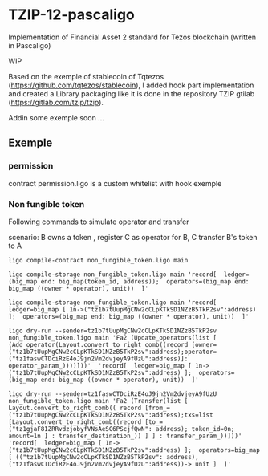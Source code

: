 # TZIP-12-pascaligo
Implementation of Financial Asset  2 standard for Tezos blockchain (written in Pascaligo)  

WIP

Based on the exemple of stablecoin of Tqtezos (https://github.com/tqtezos/stablecoin), I added hook part implementation and created a Library packaging like it is done in the repository TZIP gtilab (https://gitlab.com/tzip/tzip).

Addin some exemple soon ... 

## Exemple

### permission 

contract permission.ligo is a custom whitelist with hook exemple

### Non fungible token

Following commands to simulate operator and transfer

scenario: B owns a token , register C as operator for B, C transfer B's token to A 

```
ligo compile-contract non_fungible_token.ligo main
```

```
ligo compile-storage non_fungible_token.ligo main 'record[  ledger=(big_map end: big_map(token_id, address));  operators=(big_map end: big_map ((owner * operator), unit))  ]'
```

```
ligo compile-storage non_fungible_token.ligo main 'record[  ledger=big_map [ 1n->("tz1b7tUupMgCNw2cCLpKTkSD1NZzB5TkP2sv":address) ];  operators=(big_map end: big_map ((owner * operator), unit))  ]'
```

```
ligo dry-run --sender=tz1b7tUupMgCNw2cCLpKTkSD1NZzB5TkP2sv non_fungible_token.ligo main 'Fa2 (Update_operators(list [ (Add_operator(Layout.convert_to_right_comb((record [owner=("tz1b7tUupMgCNw2cCLpKTkSD1NZzB5TkP2sv":address);operator=("tz1faswCTDciRzE4oJ9jn2Vm2dvjeyA9fUzU":address)]: operator_param_))))]))'  'record[  ledger=big_map [ 1n->("tz1b7tUupMgCNw2cCLpKTkSD1NZzB5TkP2sv":address) ];  operators=(big_map end: big_map ((owner * operator), unit))  ]'
```

```
ligo dry-run --sender=tz1faswCTDciRzE4oJ9jn2Vm2dvjeyA9fUzU non_fungible_token.ligo main 'Fa2 (Transfer(list [ Layout.convert_to_right_comb(( record [from_=("tz1b7tUupMgCNw2cCLpKTkSD1NZzB5TkP2sv":address);txs=list [Layout.convert_to_right_comb((record [to_=("tz1gjaF81ZRRvdzjobyfVNsAeSC6PScjfQwN": address); token_id=0n; amount=1n ] : transfer_destination_)) ] ] : transfer_param_))]))' 'record[  ledger=big_map [ 1n->("tz1b7tUupMgCNw2cCLpKTkSD1NZzB5TkP2sv":address) ];  operators=big_map [ (("tz1b7tUupMgCNw2cCLpKTkSD1NZzB5TkP2sv": address), ("tz1faswCTDciRzE4oJ9jn2Vm2dvjeyA9fUzU":address))-> unit ]  ]'
```
